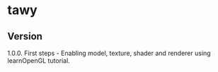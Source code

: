 # tawy

## Version
1.0.0. First steps - Enabling model, texture, shader and renderer using learnOpenGL tutorial.